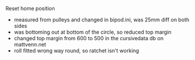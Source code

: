 Reset home position

* measured from pulleys and changed in bipod.ini, was 25mm diff on both sides
* was bottoming out at bottom of the circle, so reduced top margin
* changed top margin from 600 to 500 in the cursivedata db on mattvenn.net
* roll fitted wrong way round, so ratchet isn't working


